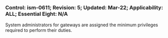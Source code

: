 ### Control: ism-0611; Revision: 5; Updated: Mar-22; Applicability: ALL; Essential Eight: N/A
<p>System administrators for gateways are assigned the minimum privileges required to perform their duties.</p>